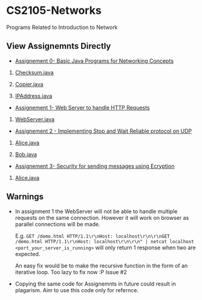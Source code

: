 # CS2105-Networks
Programs Related to Introduction to Network

## View Assignemnts Directly 

* [Assignement 0- Basic Java Programs for Networking Concepts](https://github.com/tshradheya/CS2105-Networks/blob/master/assignment0)

1. [Checksum.java](https://github.com/tshradheya/CS2105-Networks/blob/master/assignment0/Checksum.java)

2. [Copier.java](https://github.com/tshradheya/CS2105-Networks/blob/master/assignment0/Copier.java)

3. [IPAddress.java](https://github.com/tshradheya/CS2105-Networks/blob/master/assignment0/IPAddress.java)

* [Assignement 1- Web Server to handle HTTP Requests](https://github.com/tshradheya/CS2105-Networks/blob/master/assignment1)

1. [WebServer.java](https://github.com/tshradheya/CS2105-Networks/blob/master/assignment1/WebServer.java)

* [Assignement 2 - Implementing Stop and Wait Reliable protocol on UDP](https://github.com/tshradheya/CS2105-Networks/blob/master/assignment2)

1. [Alice.java](https://github.com/tshradheya/CS2105-Networks/blob/master/assignment2/Alice.java)

2. [Bob.java](https://github.com/tshradheya/CS2105-Networks/blob/master/assignment2/Bob.java)

* [Assignement 3- Security for sending messages using Ecryption](https://github.com/tshradheya/CS2105-Networks/blob/master/assignment3)

1. [Alice.java](https://github.com/tshradheya/CS2105-Networks/blob/master/assignment3/Alice.java)




## Warnings

* In assignment 1 the WebServer will not be able to handle multiple requests on the same connection. However it will work on browser as parallel connections will be made. 

  E.g. `GET /demo.html HTTP/1.1\r\nHost: localhost\r\n\r\nGET /demo.html HTTP/1.1\r\nHost: localhost\r\n\r\n" | netcat localhost    <port_your_server_is_running>` will only return 1 response when two are expected. 
  
  An easy fix would be to make the recursive function in the form of an iterative loop. Too lazy to fix now :P Issue #2

* Copying the same code for Assignemnts in future could result in plagarism. Aim to use this code only for refernce.
